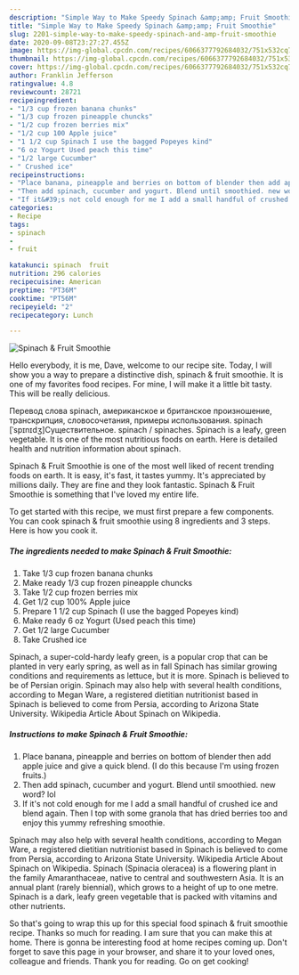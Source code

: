 ```yaml
---
description: "Simple Way to Make Speedy Spinach &amp;amp; Fruit Smoothie"
title: "Simple Way to Make Speedy Spinach &amp;amp; Fruit Smoothie"
slug: 2201-simple-way-to-make-speedy-spinach-and-amp-fruit-smoothie
date: 2020-09-08T23:27:27.455Z
image: https://img-global.cpcdn.com/recipes/6066377792684032/751x532cq70/spinach-fruit-smoothie-recipe-main-photo.jpg
thumbnail: https://img-global.cpcdn.com/recipes/6066377792684032/751x532cq70/spinach-fruit-smoothie-recipe-main-photo.jpg
cover: https://img-global.cpcdn.com/recipes/6066377792684032/751x532cq70/spinach-fruit-smoothie-recipe-main-photo.jpg
author: Franklin Jefferson
ratingvalue: 4.8
reviewcount: 28721
recipeingredient:
- "1/3 cup frozen banana chunks"
- "1/3 cup frozen pineapple chuncks"
- "1/2 cup frozen berries mix"
- "1/2 cup 100 Apple juice"
- "1 1/2 cup Spinach I use the bagged Popeyes kind"
- "6 oz Yogurt Used peach this time"
- "1/2 large Cucumber"
- " Crushed ice"
recipeinstructions:
- "Place banana, pineapple and berries on bottom of blender then add apple juice and give a quick blend. (I do this because I&#39;m using frozen fruits.)"
- "Then add spinach, cucumber and yogurt. Blend until smoothied. new word? lol"
- "If it&#39;s not cold enough for me I add a small handful of crushed ice and blend again. Then I top with some granola that has dried berries too and enjoy this yummy refreshing smoothie."
categories:
- Recipe
tags:
- spinach
- 
- fruit

katakunci: spinach  fruit 
nutrition: 296 calories
recipecuisine: American
preptime: "PT36M"
cooktime: "PT56M"
recipeyield: "2"
recipecategory: Lunch

---
```



![Spinach &amp; Fruit Smoothie](https://img-global.cpcdn.com/recipes/6066377792684032/751x532cq70/spinach-fruit-smoothie-recipe-main-photo.jpg)

Hello everybody, it is me, Dave, welcome to our recipe site. Today, I will show you a way to prepare a distinctive dish, spinach &amp; fruit smoothie. It is one of my favorites food recipes. For mine, I will make it a little bit tasty. This will be really delicious.

Перевод слова spinach, американское и британское произношение, транскрипция, словосочетания, примеры использования. spinach [ˈspɪnɪdʒ]Существительное. spinach / spinaches. Spinach is a leafy, green vegetable. It is one of the most nutritious foods on earth. Here is detailed health and nutrition information about spinach.

Spinach &amp; Fruit Smoothie is one of the most well liked of recent trending foods on earth. It is easy, it's fast, it tastes yummy. It's appreciated by millions daily. They are fine and they look fantastic. Spinach &amp; Fruit Smoothie is something that I've loved my entire life.


To get started with this recipe, we must first prepare a few components. You can cook spinach &amp; fruit smoothie using 8 ingredients and 3 steps. Here is how you cook it.

<!--inarticleads1-->

##### The ingredients needed to make Spinach &amp; Fruit Smoothie:

1. Take 1/3 cup frozen banana chunks
1. Make ready 1/3 cup frozen pineapple chuncks
1. Take 1/2 cup frozen berries mix
1. Get 1/2 cup 100% Apple juice
1. Prepare 1 1/2 cup Spinach (I use the bagged Popeyes kind)
1. Make ready 6 oz Yogurt (Used peach this time)
1. Get 1/2 large Cucumber
1. Take  Crushed ice


Spinach, a super-cold-hardy leafy green, is a popular crop that can be planted in very early spring, as well as in fall Spinach has similar growing conditions and requirements as lettuce, but it is more. Spinach is believed to be of Persian origin. Spinach may also help with several health conditions, according to Megan Ware, a registered dietitian nutritionist based in Spinach is believed to come from Persia, according to Arizona State University. Wikipedia Article About Spinach on Wikipedia. 

<!--inarticleads2-->

##### Instructions to make Spinach &amp; Fruit Smoothie:

1. Place banana, pineapple and berries on bottom of blender then add apple juice and give a quick blend. (I do this because I&#39;m using frozen fruits.)
1. Then add spinach, cucumber and yogurt. Blend until smoothied. new word? lol
1. If it&#39;s not cold enough for me I add a small handful of crushed ice and blend again. Then I top with some granola that has dried berries too and enjoy this yummy refreshing smoothie.


Spinach may also help with several health conditions, according to Megan Ware, a registered dietitian nutritionist based in Spinach is believed to come from Persia, according to Arizona State University. Wikipedia Article About Spinach on Wikipedia. Spinach (Spinacia oleracea) is a flowering plant in the family Amaranthaceae, native to central and southwestern Asia. It is an annual plant (rarely biennial), which grows to a height of up to one metre. Spinach is a dark, leafy green vegetable that is packed with vitamins and other nutrients. 

So that's going to wrap this up for this special food spinach &amp; fruit smoothie recipe. Thanks so much for reading. I am sure that you can make this at home. There is gonna be interesting food at home recipes coming up. Don't forget to save this page in your browser, and share it to your loved ones, colleague and friends. Thank you for reading. Go on get cooking!
